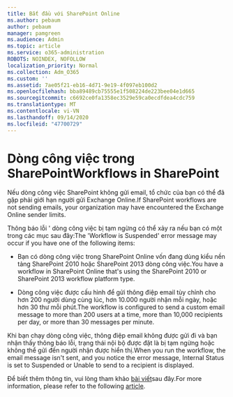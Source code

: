 ```yaml
---
title: Bắt đầu với SharePoint Online
ms.author: pebaum
author: pebaum
manager: pamgreen
ms.audience: Admin
ms.topic: article
ms.service: o365-administration
ROBOTS: NOINDEX, NOFOLLOW
localization_priority: Normal
ms.collection: Adm_O365
ms.custom: ''
ms.assetid: 7ae05f21-eb16-4d71-9e19-4f097eb100d2
ms.openlocfilehash: bba89489cb75555e1f508224de223bee04e1d665
ms.sourcegitcommit: c6692ce0fa1358ec3529e59ca0ecdfdea4cdc759
ms.translationtype: MT
ms.contentlocale: vi-VN
ms.lasthandoff: 09/14/2020
ms.locfileid: "47700729"
---
```

# <a name="workflows-in-sharepoint"></a><span data-ttu-id="13b53-102">Dòng công việc trong SharePoint</span><span class="sxs-lookup"><span data-stu-id="13b53-102">Workflows in SharePoint</span></span>

<span data-ttu-id="13b53-103">Nếu dòng công việc SharePoint không gửi email, tổ chức của bạn có thể đã gặp phải giới hạn người gửi Exchange Online.</span><span class="sxs-lookup"><span data-stu-id="13b53-103">If SharePoint workflows are not sending emails, your organization may have encountered the Exchange Online sender limits.</span></span>

<span data-ttu-id="13b53-104">Thông báo lỗi ' dòng công việc bị tạm ngừng có thể xảy ra nếu bạn có một trong các mục sau đây:</span><span class="sxs-lookup"><span data-stu-id="13b53-104">The 'Workflow is Suspended' error message may occur if you have one of the following items:</span></span>

- <span data-ttu-id="13b53-105">Bạn có dòng công việc trong SharePoint Online vốn đang dùng kiểu nền tảng SharePoint 2010 hoặc SharePoint 2013 dòng công việc.</span><span class="sxs-lookup"><span data-stu-id="13b53-105">You have a workflow in SharePoint Online that's using the SharePoint 2010 or SharePoint 2013 workflow platform type.</span></span>

- <span data-ttu-id="13b53-106">Dòng công việc được cấu hình để gửi thông điệp email tùy chỉnh cho hơn 200 người dùng cùng lúc, hơn 10.000 người nhận mỗi ngày, hoặc hơn 30 thư mỗi phút.</span><span class="sxs-lookup"><span data-stu-id="13b53-106">The workflow is configured to send a custom email message to more than 200 users at a time, more than 10,000 recipients per day, or more than 30 messages per minute.</span></span>

<span data-ttu-id="13b53-107">Khi bạn chạy dòng công việc, thông điệp email không được gửi đi và bạn nhận thấy thông báo lỗi, trạng thái nội bộ được đặt là bị tạm ngừng hoặc không thể gửi đến người nhận được hiển thị.</span><span class="sxs-lookup"><span data-stu-id="13b53-107">When you run the workflow, the email message isn't sent, and you notice the error message, Internal Status is set to Suspended or Unable to send to a recipient is displayed.</span></span>

<span data-ttu-id="13b53-108">Để biết thêm thông tin, vui lòng tham khảo [bài viết](https://docs.microsoft.com/sharepoint/support/workflows/configured-workflow-fails-running)sau đây.</span><span class="sxs-lookup"><span data-stu-id="13b53-108">For more information, please refer to the following [article](https://docs.microsoft.com/sharepoint/support/workflows/configured-workflow-fails-running).</span></span>


